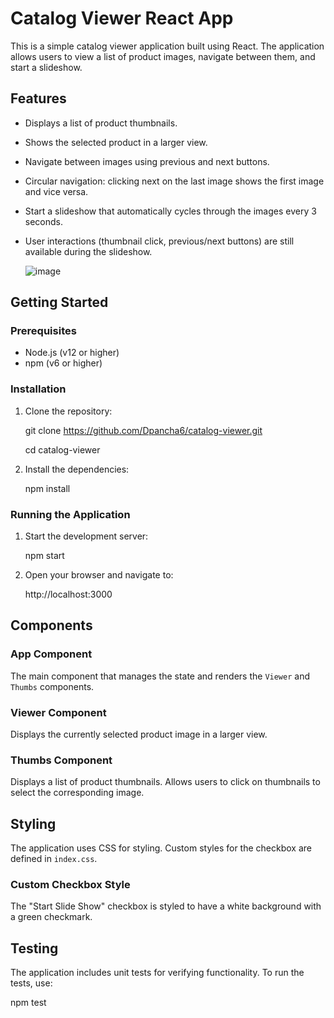 # Catalog Viewer React App

This is a simple catalog viewer application built using React. The application allows users to view a list of product images, navigate between them, and start a slideshow.

## Features

- Displays a list of product thumbnails.
- Shows the selected product in a larger view.
- Navigate between images using previous and next buttons.
- Circular navigation: clicking next on the last image shows the first image and vice versa.
- Start a slideshow that automatically cycles through the images every 3 seconds.
- User interactions (thumbnail click, previous/next buttons) are still available during the slideshow.

  ![image](https://github.com/Dpancha6/catalog-viewer/assets/89943583/36cbde6b-0f3f-4cdb-b625-28dd30bb1e8a)


## Getting Started

### Prerequisites

- Node.js (v12 or higher)
- npm (v6 or higher)

### Installation

1. Clone the repository:

   git clone https://github.com/Dpancha6/catalog-viewer.git
   
   cd catalog-viewer

3. Install the dependencies:

   npm install

### Running the Application

1. Start the development server:

   npm start

2. Open your browser and navigate to:

   http://localhost:3000

## Components

### App Component

The main component that manages the state and renders the `Viewer` and `Thumbs` components.

### Viewer Component

Displays the currently selected product image in a larger view.

### Thumbs Component

Displays a list of product thumbnails. Allows users to click on thumbnails to select the corresponding image.

## Styling

The application uses CSS for styling. Custom styles for the checkbox are defined in `index.css`.

### Custom Checkbox Style

The "Start Slide Show" checkbox is styled to have a white background with a green checkmark.

## Testing

The application includes unit tests for verifying functionality. To run the tests, use:

npm test
